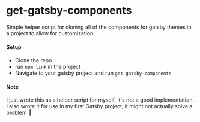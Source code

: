 # get-gatsby-components
Simple helper script for cloning all of the components for gatsby themes in a project to allow for customization.

#### Setup
- Clone the repo
- run `npm link` in the project
- Navigate to your gatsby project and run `get-gatsby-components`

#### Note
I just wrote this as a helper script for myself, it's not a good implementation. 
I also wrote it for use in my first Gatsby project, it might not actually solve a problem :shrug:
